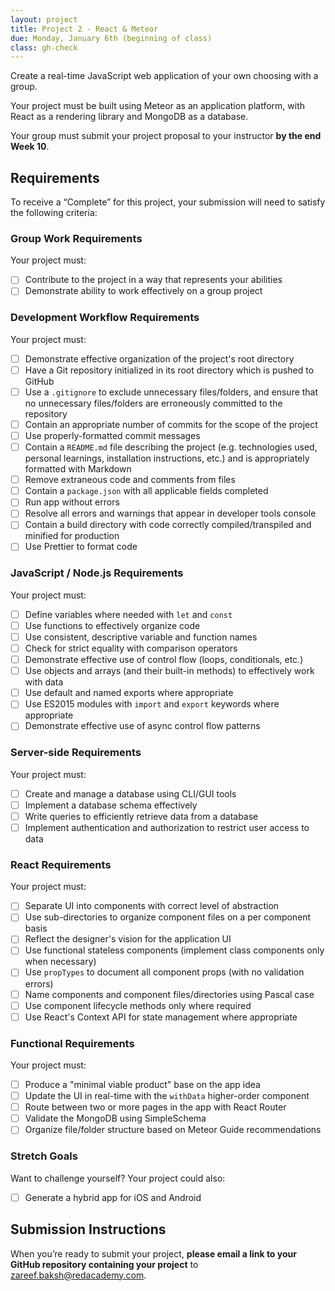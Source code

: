 ```yaml
---
layout: project
title: Project 2 - React & Meteor
due: Monday, January 6th (beginning of class)
class: gh-check
---
```


Create a real-time JavaScript web application of your own choosing with a group.

Your project must be built using Meteor as an application platform, with React as a rendering library and MongoDB as a database.

Your group must submit your project proposal to your instructor **by the end Week 10**.

## Requirements

To receive a “Complete” for this project, your submission will need to satisfy the following criteria:

### Group Work Requirements

Your project must:

- [ ] Contribute to the project in a way that represents your abilities
- [ ] Demonstrate ability to work effectively on a group project

### Development Workflow Requirements

Your project must:

- [ ] Demonstrate effective organization of the project's root directory
- [ ] Have a Git repository initialized in its root directory which is pushed to GitHub
- [ ] Use a `.gitignore` to exclude unnecessary files/folders, and ensure that no unnecessary files/folders are erroneously committed to the repository
- [ ] Contain an appropriate number of commits for the scope of the project
- [ ] Use properly-formatted commit messages
- [ ] Contain a `README.md` file describing the project (e.g. technologies used, personal learnings, installation instructions, etc.) and is appropriately formatted with Markdown
- [ ] Remove extraneous code and comments from files
- [ ] Contain a `package.json` with all applicable fields completed
- [ ] Run app without errors
- [ ] Resolve all errors and warnings that appear in developer tools console
- [ ] Contain a build directory with code correctly compiled/transpiled and minified for production
- [ ] Use Prettier to format code

### JavaScript / Node.js Requirements

Your project must:

- [ ] Define variables where needed with `let` and `const`
- [ ] Use functions to effectively organize code
- [ ] Use consistent, descriptive variable and function names
- [ ] Check for strict equality with comparison operators
- [ ] Demonstrate effective use of control flow (loops, conditionals, etc.)
- [ ] Use objects and arrays (and their built-in methods) to effectively work with data
- [ ] Use default and named exports where appropriate
- [ ] Use ES2015 modules with `import` and `export` keywords where appropriate
- [ ] Demonstrate effective use of async control flow patterns

### Server-side Requirements

Your project must:

- [ ] Create and manage a database using CLI/GUI tools
- [ ] Implement a database schema effectively
- [ ] Write queries to efficiently retrieve data from a database
- [ ] Implement authentication and authorization to restrict user access to data

### React Requirements

Your project must:

- [ ] Separate UI into components with correct level of abstraction
- [ ] Use sub-directories to organize component files on a per component basis
- [ ] Reflect the designer's vision for the application UI
- [ ] Use functional stateless components (implement class components only when necessary)
- [ ] Use `propTypes` to document all component props (with no validation errors)
- [ ] Name components and component files/directories using Pascal case
- [ ] Use component lifecycle methods only where required
- [ ] Use React's Context API for state management where appropriate

### Functional Requirements

Your project must:

- [ ] Produce a "minimal viable product" base on the app idea
- [ ] Update the UI in real-time with the `withData` higher-order component
- [ ] Route between two or more pages in the app with React Router
- [ ] Validate the MongoDB using SimpleSchema
- [ ] Organize file/folder structure based on Meteor Guide recommendations

### Stretch Goals

Want to challenge yourself? Your project could also:

- [ ] Generate a hybrid app for iOS and Android

## Submission Instructions

When you’re ready to submit your project, **please email a link to your GitHub repository containing your project** to zareef.baksh@redacademy.com.
